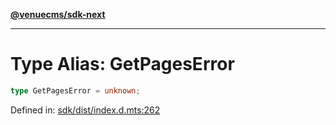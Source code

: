 [**@venuecms/sdk-next**](../Index.md)

***

# Type Alias: GetPagesError

```ts
type GetPagesError = unknown;
```

Defined in: [sdk/dist/index.d.mts:262](https://github.com/venuecms/sdk/blob/fbf02bcc9fd4a34da75d81536c54bdc995edf6c4/packages/sdk/dist/index.d.mts#L262)
